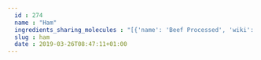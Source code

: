 ```yaml
---
  id : 274
  name : "Ham"
  ingredients_sharing_molecules : "[{'name': 'Beef Processed', 'wiki': 'Beef', 'id': 271, 'category': 'Meat', 'common_molecules': [5283329, 6140, 6274, 5960, 5283345, 994]}, {'name': 'Rice', 'wiki': 'Rice', 'id': 55, 'category': 'Cereal', 'common_molecules': [6274, 5960, 994, 5283329, 6140]}, {'name': 'Blue Cheese', 'wiki': 'Blue_cheese', 'id': 63, 'category': 'Dairy', 'common_molecules': [6274, 5960, 994, 5283329, 6140]}, {'name': 'Cheddar Cheese', 'wiki': 'Cheddar_cheese', 'id': 65, 'category': 'Dairy', 'common_molecules': [6274, 5960, 994, 5283329, 6140]}, {'name': 'Parmesan Cheese', 'wiki': 'Parmigiano-Reggiano', 'id': 78, 'category': 'Dairy', 'common_molecules': [6274, 5960, 994, 5283329, 6140]}]"
  slug : ham
  date : 2019-03-26T08:47:11+01:00
---
```



